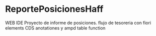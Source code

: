 # ReportePosicionesHaff
WEB IDE
Proyecto de informe de posiciones. flujo de tesoreria con fiori elements CDS anotationes y ampd table function

